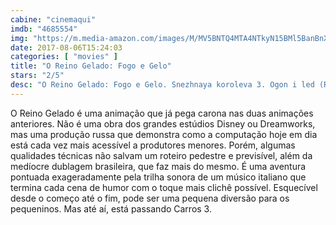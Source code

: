 ```yaml
---
cabine: "cinemaqui"
imdb: "4685554"
img: "https://m.media-amazon.com/images/M/MV5BNTQ4MTA4NTkyN15BMl5BanBnXkFtZTgwMjQ3NzI4NjE@._V1_SY150_CR2,0,101,150_.jpg"
date: 2017-08-06T15:24:03
categories: [ "movies" ]
title: "O Reino Gelado: Fogo e Gelo"
stars: "2/5"
desc: "O Reino Gelado: Fogo e Gelo. Snezhnaya koroleva 3. Ogon i led (Russia, 2016). Dirigido por Aleksey Tsitsilin. Escrito por Andrey Korenkov, Robert Lence, Vladimir Nikolaev, Aleksey Tsitsilin, Aleksey Zamyslov. Com Alyson Leigh Rosenfeld (Baby Troll), Ivan Okhlobystin (Orm), Garik Kharlamov (General Arrog), Graham Halstead (Rollan), Olga Zubkova (Babushka Orma)."
---
```

O Reino Gelado é uma animação que já pega carona nas duas animações anteriores. Não é uma obra dos grandes estúdios Disney ou Dreamworks, mas uma produção russa que demonstra como a computação hoje em dia está cada vez mais acessível a produtores menores. Porém, algumas qualidades técnicas não salvam um roteiro pedestre e previsível, além da medíocre dublagem brasileira, que faz mais do mesmo. É uma aventura pontuada exageradamente pela trilha sonora de um músico italiano que termina cada cena de humor com o toque mais clichê possível. Esquecível desde o começo até o fim, pode ser uma pequena diversão para os pequeninos. Mas até aí, está passando Carros 3.

